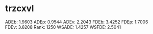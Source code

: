 # trzcxvl

ADEb: 1.9603
ADEp: 0.9544
ADEv: 2.2043
FDEb: 3.4252
FDEp: 1.7006
FDEv: 3.8208
Rank: 1250
WSADE: 1.4257
WSFDE: 2.5041